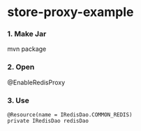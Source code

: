 # store-proxy-example
### 1. Make Jar

mvn package

### 2. Open

@EnableRedisProxy

### 3. Use

```
@Resource(name = IRedisDao.COMMON_REDIS)
private IRedisDao redisDao
```
